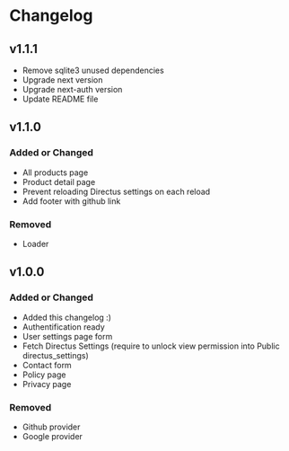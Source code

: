 # Changelog

## v1.1.1
- Remove sqlite3 unused dependencies
- Upgrade next version
- Upgrade next-auth version
- Update README file

## v1.1.0

### Added or Changed
- All products page
- Product detail page
- Prevent reloading Directus settings on each reload
- Add footer with github link

### Removed

- Loader

## v1.0.0

### Added or Changed
- Added this changelog :)
- Authentification ready
- User settings page form
- Fetch Directus Settings (require to unlock view permission into Public directus_settings)
- Contact form
- Policy page
- Privacy page

### Removed

- Github provider
- Google provider
